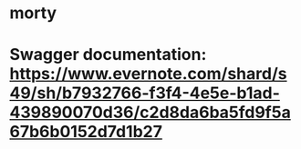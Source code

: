 # morty

# Swagger documentation: https://www.evernote.com/shard/s49/sh/b7932766-f3f4-4e5e-b1ad-439890070d36/c2d8da6ba5fd9f5a67b6b0152d7d1b27
